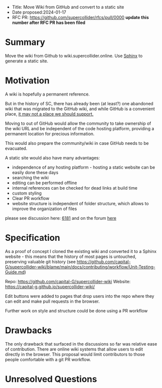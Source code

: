 - Title: Move Wiki from GitHub and convert to a static site
- Date proposed:2024-01-17
- RFC PR: https://github.com/supercollider/rfcs/pull/0000 **update this number after RFC PR has been filed**

# Summary

Move the wiki from Github to wiki.supercollider.online.  Use [Sphinx](https://www.sphinx-doc.org/en/master/) to generate a static site.

# Motivation

A wiki is hopefully a permanent reference.

But in the history of SC, there has already been (at least?) one abandoned wiki that was migrated to the GitHub wiki, and while GitHub is a convenient place, [it may not a place we should support.](https://sfconservancy.org/GiveUpGitHub/)

Moving to out of GitHub would allow the community to take ownership of the wiki URL and be independent of the code hosting platform, providing a permanent location for precious information.

This would also prepare the community/wiki in case GitHub needs to be evacuated.

A static site would also have many advantages:
- independence of any hosting platform - hosting a static website can be easily done these days
- searching the wiki
- editing can be performed offline
- internal references can be checked for dead links at build time
- custom styling
- Clear PR workflow 
- website structure is independent of folder structure, which allows to improve the organization of files

please see discussion here: [6181](https://github.com/supercollider/supercollider/issues/6181)
and on the forum [here](https://scsynth.org/t/the-sc-wiki/8123/11?u=semiquaver)

# Specification

As a proof of concept I cloned the existing wiki and converted it to a Sphinx website - this means that the history of most pages is untouched, preserving valuable git history (see https://github.com/capital-G/supercollider-wiki/blame/main/docs/contributing/workflow/Unit-Testing-Guide.md)

Repo: https://github.com/capital-G/supercollider-wiki
Website: https://capital-g.github.io/supercollider-wiki/

Edit buttons were added to pages that drop users into the repo where they can edit and make pull requests in the browser.

Further work on style and structure could be done using a PR workflow

# Drawbacks

The only drawback that surfaced in the discussions so far was relative ease of contribution. There are online wiki systems that allow users to edit directly in the browser. This proposal would limit contributors to those people comfortable with a git PR workflow. 




# Unresolved Questions

